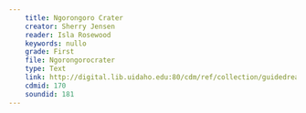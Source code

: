 ```yaml
---
    title: Ngorongoro Crater
    creator: Sherry Jensen
    reader: Isla Rosewood
    keywords: nullo
    grade: First
    file: Ngorongorocrater
    type: Text
    link: http://digital.lib.uidaho.edu:80/cdm/ref/collection/guidedread/id/170
    cdmid: 170
    soundid: 181
---
```

